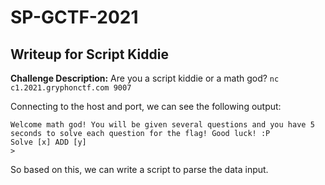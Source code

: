 # SP-GCTF-2021


## Writeup for Script Kiddie

**Challenge Description:**
Are you a script kiddie or a math god?
`nc c1.2021.gryphonctf.com 9007`

Connecting to the host and port, we can see the following output:

```
Welcome math god! You will be given several questions and you have 5 seconds to solve each question for the flag! Good luck! :P
Solve [x] ADD [y]
>
```

So based on this, we can write a script to parse the data input.


